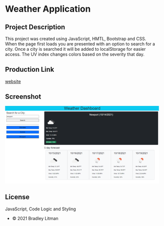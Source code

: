 # Weather Application

## Project Description
This project was created using JavaScript, HMTL, Bootstrap and CSS. When the page first loads you are presented with an option to search for a city. Once a city is searched it will be added to localStorage for easier access. The UV index changes colors based on the severity that day. 

## Production Link
[website](https://blitman12.github.io/Weather-Application/)

## Screenshot
![Screenshot](assets/image/capture.png)


## License
 JavaScript, Code Logic and Styling
* © 2021 Bradley Litman 
